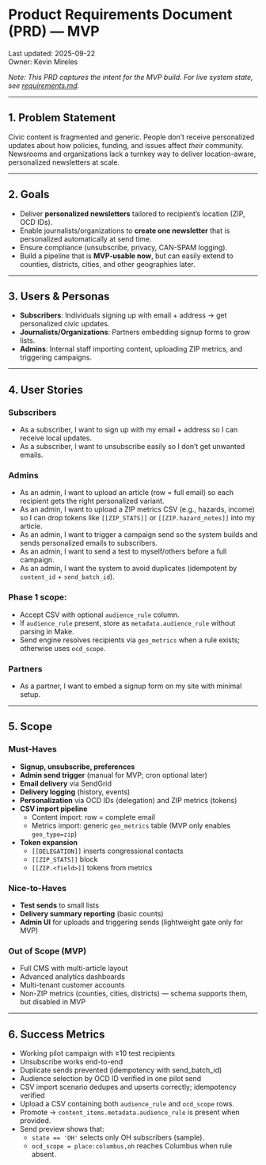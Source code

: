 # Product Requirements Document (PRD) — MVP
Last updated: 2025-09-22  
Owner: Kevin Mireles  

_Note: This PRD captures the intent for the MVP build. For live system state, see [requirements.md](./requirements.md)._

---

## 1. Problem Statement
Civic content is fragmented and generic. People don’t receive personalized updates about how policies, funding, and issues affect *their* community. Newsrooms and organizations lack a turnkey way to deliver location-aware, personalized newsletters at scale.

---

## 2. Goals
- Deliver **personalized newsletters** tailored to recipient’s location (ZIP, OCD IDs).  
- Enable journalists/organizations to **create one newsletter** that is personalized automatically at send time.  
- Ensure compliance (unsubscribe, privacy, CAN-SPAM logging).  
- Build a pipeline that is **MVP-usable now**, but can easily extend to counties, districts, cities, and other geographies later.

---

## 3. Users & Personas
- **Subscribers**: Individuals signing up with email + address → get personalized civic updates.  
- **Journalists/Organizations**: Partners embedding signup forms to grow lists.  
- **Admins**: Internal staff importing content, uploading ZIP metrics, and triggering campaigns.  

---

## 4. User Stories

### Subscribers
- As a subscriber, I want to sign up with my email + address so I can receive local updates.  
- As a subscriber, I want to unsubscribe easily so I don’t get unwanted emails.  

### Admins
- As an admin, I want to upload an article (row = full email) so each recipient gets the right personalized variant.  
- As an admin, I want to upload a ZIP metrics CSV (e.g., hazards, income) so I can drop tokens like `[[ZIP_STATS]]` or `[[ZIP.hazard_notes]]` into my article.  
- As an admin, I want to trigger a campaign send so the system builds and sends personalized emails to subscribers.  
- As an admin, I want to send a test to myself/others before a full campaign.  
- As an admin, I want the system to avoid duplicates (idempotent by `content_id` + `send_batch_id`).  

### Phase 1 scope:
- Accept CSV with optional `audience_rule` column.
- If `audience_rule` present, store as `metadata.audience_rule` without parsing in Make.
- Send engine resolves recipients via `geo_metrics` when a rule exists; otherwise uses `ocd_scope`.

### Partners
- As a partner, I want to embed a signup form on my site with minimal setup.  

---

## 5. Scope

### Must-Haves
- **Signup, unsubscribe, preferences**  
- **Admin send trigger** (manual for MVP; cron optional later)  
- **Email delivery** via SendGrid  
- **Delivery logging** (history, events)  
- **Personalization** via OCD IDs (delegation) and ZIP metrics (tokens)  
- **CSV import pipeline**  
  - Content import: row = complete email  
  - Metrics import: generic `geo_metrics` table (MVP only enables `geo_type=zip`)  
- **Token expansion**  
  - `[[DELEGATION]]` inserts congressional contacts  
  - `[[ZIP_STATS]]` block  
  - `[[ZIP.<field>]]` tokens from metrics  

### Nice-to-Haves
- **Test sends** to small lists  
- **Delivery summary reporting** (basic counts)  
- **Admin UI** for uploads and triggering sends (lightweight gate only for MVP)  

### Out of Scope (MVP)
- Full CMS with multi-article layout  
- Advanced analytics dashboards  
- Multi-tenant customer accounts  
- Non-ZIP metrics (counties, cities, districts) — schema supports them, but disabled in MVP  

---

## 6. Success Metrics
- Working pilot campaign with ≥10 test recipients  
- Unsubscribe works end-to-end  
- Duplicate sends prevented (idempotency with send_batch_id)  
- Audience selection by OCD ID verified in one pilot send  
- CSV import scenario dedupes and upserts correctly; idempotency verified  
- Upload a CSV containing both `audience_rule` and `ocd_scope` rows.
- Promote → `content_items.metadata.audience_rule` is present when provided.
- Send preview shows that:
  - `state == 'OH'` selects only OH subscribers (sample).
  - `ocd_scope = place:columbus,oh` reaches Columbus when rule absent.
